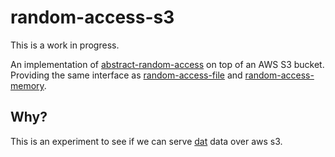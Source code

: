 # random-access-s3

This is a work in progress.

An implementation of [abstract-random-access](https://www.npmjs.com/package/abstract-random-access) on top of an AWS S3 bucket.
Providing the same interface as [random-access-file](https://www.npmjs.com/package/random-access-file) and [random-access-memory](https://www.npmjs.com/package/random-access-memory).

## Why?
This is an experiment to see if we can serve [dat](http://datproject.org) data over aws s3.
